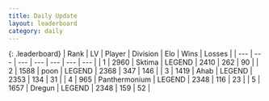 ```yaml
---
title: Daily Update
layout: leaderboard
category: daily
---
```


{: .leaderboard}
| Rank | LV | Player | Division | Elo | Wins | Losses |
| --- | --- | --- | --- | --- | --- | --- |
| <span data-change="0">1</span> | 2960 | <span title="ID: 353063">Sktima</span> | LEGEND | <span data-change="0">2410</span> | <span data-change="0">262</span> | <span data-change="0">90</span> |
| <span data-change="10">2</span> | 1588 | <span title="ID: 540690">poon</span> | LEGEND | <span data-change="56">2368</span> | <span data-change="20">347</span> | <span data-change="4">146</span> |
| <span data-change="1">3</span> | 1419 | <span title="ID: 402846">Ahab</span> | LEGEND | <span data-change="12">2353</span> | <span data-change="3">134</span> | <span data-change="0">31</span> |
| <span data-change="-1">4</span> | 965 | <span title="ID: 154837">Panthermonium</span> | LEGEND | <span data-change="7">2348</span> | <span data-change="14">116</span> | <span data-change="5">23</span> |
| <span data-change="1">5</span> | 1657 | <span title="ID: 337810">Dregun</span> | LEGEND | <span data-change="13">2348</span> | <span data-change="2">159</span> | <span data-change="0">52</span> |